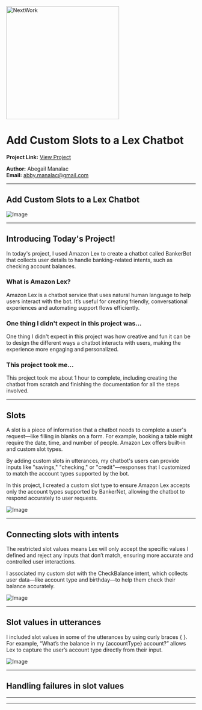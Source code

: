 <img src="https://cdn.prod.website-files.com/677c400686e724409a5a7409/6790ad949cf622dc8dcd9fe4_nextwork-logo-leather.svg" alt="NextWork" width="300" />

# Add Custom Slots to a Lex Chatbot

**Project Link:** [View Project](http://learn.nextwork.org/projects/aws-ai-lex2)

**Author:** Abegail Manalac  
**Email:** abby.manalac@gmail.com

---

## Add Custom Slots to a Lex Chatbot

![Image](http://learn.nextwork.org/excited_gray_zealous_miracle_fruit/uploads/aws-ai-lex2_c4fc89af)

---

## Introducing Today's Project!

In today's project, I used Amazon Lex to create a chatbot called BankerBot that collects user details to handle banking-related intents, such as checking account balances.

### What is Amazon Lex?

Amazon Lex is a chatbot service that uses natural human language to help users interact with the bot. It’s useful for creating friendly, conversational experiences and automating support flows efficiently.

### One thing I didn't expect in this project was...

One thing I didn't expect in this project was how creative and fun it can be to design the different ways a chatbot interacts with users, making the experience more engaging and personalized.

### This project took me...

This project took me about 1 hour to complete, including creating the chatbot from scratch and finishing the documentation for all the steps involved.

---

## Slots

A slot is a piece of information that a chatbot needs to complete a user's request—like filling in blanks on a form. For example, booking a table might require the date, time, and number of people. Amazon Lex offers built-in and custom slot types.

By adding custom slots in utterances, my chatbot's users can provide inputs like "savings," "checking," or "credit"—responses that I customized to match the account types supported by the bot.

In this project, I created a custom slot type to ensure Amazon Lex accepts only the account types supported by BankerNet, allowing the chatbot to respond accurately to user requests.

![Image](http://learn.nextwork.org/excited_gray_zealous_miracle_fruit/uploads/aws-ai-lex2_97dc2351)

---

## Connecting slots with intents

The restricted slot values means Lex will only accept the specific values I defined and reject any inputs that don’t match, ensuring more accurate and controlled user interactions.

I associated my custom slot with the CheckBalance intent, which collects user data—like account type and birthday—to help them check their balance accurately.

![Image](http://learn.nextwork.org/excited_gray_zealous_miracle_fruit/uploads/aws-ai-lex2_c4fc89af)

---

## Slot values in utterances

I included slot values in some of the utterances by using curly braces { }. For example, “What’s the balance in my {accountType} account?” allows Lex to capture the user’s account type directly from their input.

![Image](http://learn.nextwork.org/excited_gray_zealous_miracle_fruit/uploads/aws-ai-lex2_505be5b8)

---

## Handling failures in slot values

---

---
